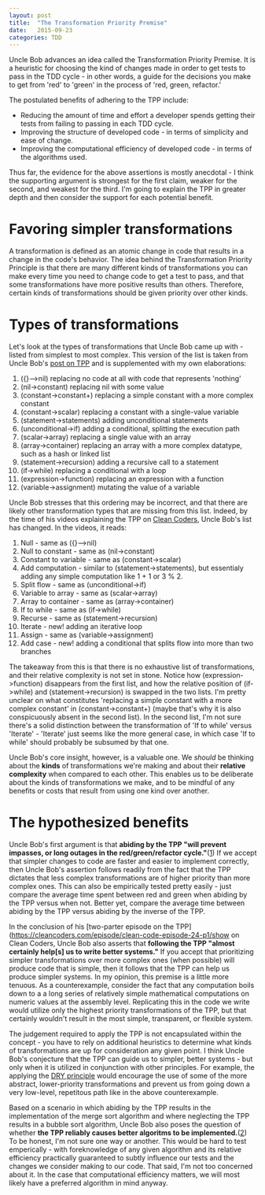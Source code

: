 ```yaml
---
layout: post
title:  "The Transformation Priority Premise"
date:   2015-09-23
categories: TDD
---
```

Uncle Bob advances an idea called the Transformation Priority Premise. It is a heuristic for choosing the kind of changes made in order to get tests to pass in the TDD cycle - in other words, a guide for the decisions you make to get from 'red' to 'green' in the process of 'red, green, refactor.'

The postulated benefits of adhering to the TPP include:

- Reducing the amount of time and effort a developer spends getting their tests from failing to passing in each TDD cycle.
- Improving the structure of developed code - in terms of simplicity and ease of change.
- Improving the computational efficiency of developed code - in terms of the algorithms used.

Thus far, the evidence for the above assertions is mostly anecdotal - I think the supporting argument is strongest for the first claim, weaker for the second, and weakest for the third. I'm going to explain the TPP in greater depth and then consider the support for each potential benefit.

# Favoring simpler transformations

A transformation is defined as an atomic change in code that results in a change in the code's behavior. The idea behind the Transformation Priority Principle is that there are many different kinds of transformations you can make every time you need to change code to get a test to pass, and that some transformations have more positive results than others. Therefore, certain kinds of transformations should be given priority over other kinds.

# Types of transformations

Let's look at the types of transformations that Uncle Bob came up with - listed from simplest to most complex. This version of the list is taken from Uncle Bob's [post on TPP](http://blog.8thlight.com/uncle-bob/2013/05/27/TheTransformationPriorityPremise.html) and is supplemented with my own elaborations:

1. ({}–>nil) replacing no code at all with code that represents 'nothing'
2. (nil->constant) replacing nil with some value
3. (constant->constant+) replacing a simple constant with a more complex constant
4. (constant->scalar) replacing a constant with a single-value variable
5. (statement->statements) adding unconditional statements
6. (unconditional->if) adding a conditional, splitting the execution path
7. (scalar->array) replacing a single value with an array
8. (array->container) replacing an array with a more complex datatype, such as a hash or linked list
9. (statement->recursion) adding a recursive call to a statement
10. (if->while) replacing a conditional with a loop
11. (expression->function) replacing an expression with a function
12. (variable->assignment) mutating the value of a variable

Uncle Bob stresses that this ordering may be incorrect, and that there are likely other transformation types that are missing from this list. Indeed, by the time of his videos explaining the TPP on [Clean Coders](https://cleancoders.com/), Uncle Bob's list has changed. In the videos, it reads:

1. Null - same as ({}–>nil)
2. Null to constant - same as (nil->constant)
3. Constant to variable - same as (constant->scalar)
4. Add computation - similar to (statement->statements), but essentialy adding any simple computation like 1 + 1 or 3 % 2.
5. Split flow - same as (unconditional->if)
6. Variable to array - same as (scalar->array)
7. Array to container - same as (array->container)
8. If to while - same as (if->while)
9. Recurse - same as (statement->recursion)
10. Iterate - new! adding an iterative loop
11. Assign - same as (variable->assignment)
12. Add case - new! adding a conditional that splits flow into more than two branches

The takeaway from this is that there is no exhaustive list of transformations, and their relative complexity is not set in stone. Notice how (expression->function) disappears from the first list, and how the relative position of (if->while) and (statement->recursion) is swapped in the two lists. I'm pretty unclear on what constitutes 'replacing a simple constant with a more complex constant' in (constant->constant+) (maybe that's why it is also conspicuously absent in the second list). In the second list, I'm not sure there's a solid distinction between the transformation of 'If to while' versus 'Iterate' - 'Iterate' just seems like the more general case, in which case 'If to while' should probably be subsumed by that one.

Uncle Bob's core insight, however, is a valuable one. We *should* be thinking about the **kinds** of transformations we're making and about their **relative complexity** when compared to each other. This enables us to be deliberate about the kinds of transformations we make, and to be mindful of any benefits or costs that result from using one kind over another.

# The hypothesized benefits

Uncle Bob's first argument is that **abiding by the TPP "will prevent impasses, or long outages in the red/green/refactor cycle."**([1](http://blog.8thlight.com/uncle-bob/2013/05/27/TheTransformationPriorityPremise.html)) If we accept that simpler changes to code are faster and easier to implement correctly, then Uncle Bob's assertion follows readily from the fact that the TPP dictates that less complex transformations are of higher priority than more complex ones. This can also be empirically tested pretty easily - just compare the average time spent between red and green when abiding by the TPP versus when not. Better yet, compare the average time between abiding by the TPP versus abiding by the inverse of the TPP.

In the conclusion of his [two-parter episode on the TPP](https://cleancoders.com/episode/clean-code-episode-24-p1/show on Clean Coders, Uncle Bob also asserts that **following the TPP "almost certainly help[s] us to write better systems."** If you accept that prioritizing simpler transformations over more complex ones (when possible) will produce code that is simple, then it follows that the TPP can help us produce simpler systems. In my opinion, this premise is a little more tenuous. As a counterexample, consider the fact that any computation boils down to a a long series of relatively simple mathematical computations on numeric values at the assembly level. Replicating this in the code we write would utilize only the highest priority transformations of the TPP, but that certainly wouldn't result in the most simple, transparent, or flexible system.

The judgement required to apply the TPP is not encapsulated within the concept - you have to rely on additional heuristics to determine what kinds of transformations are up for consideration any given point. I think Uncle Bob's conjecture that the TPP can guide us to simpler, better systems - but only when it is utilized in conjunction with other principles. For example, the applying the [DRY principle](https://en.wikipedia.org/wiki/Don%27t_repeat_yourself) would encourage the use of some of the more abstract, lower-priority transformations and prevent us from going down a very low-level, repetitous path like in the above counterexample.

Based on a scenario in which abiding by the TPP results in the implementation of the merge sort algorithm and where neglecting the TPP results in a bubble sort algorithm, Uncle Bob also poses the question of whether **the TPP reliably causes better algoritms to be implemented.**([2](https://blog.8thlight.com/uncle-bob/2013/05/27/TransformationPriorityAndSorting.html)) To be honest, I'm not sure one way or another. This would be hard to test emperically - with foreknowledge of any given algorithm and its relative efficiency practically guaranteed to subtly influence our tests and the changes we consider making to our code. That said, I'm not too concerned about it. In the case that computational efficiency matters, we will most likely have a preferred algorithm in mind anyway.